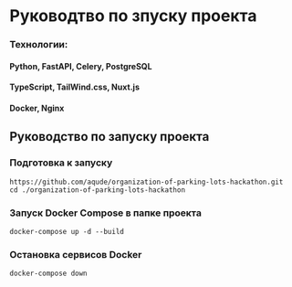 # Руководтво по зпуску проекта
### Технологии: 
#### Python, FastAPI, Celery, PostgreSQL
#### TypeScript, TailWind.css, Nuxt.js
#### Docker, Nginx
## Руководство по запуску проекта
### Подготовка к запуску
```
https://github.com/aqude/organization-of-parking-lots-hackathon.git
cd ./organization-of-parking-lots-hackathon
```
### Запуск Docker Compose в папке проекта
```
docker-compose up -d --build
```
### Остановка сервисов Docker
```
docker-compose down
```
